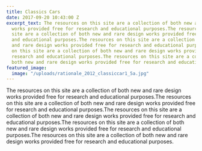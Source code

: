 ```yaml
---
title: Classics Cars
date: 2017-09-20 10:43:00 Z
excerpt_text: The resources on this site are a collection of both new and rare design
  works provided free for research and educational purposes.The resources on this
  site are a collection of both new and rare design works provided free for research
  and educational purposes.The resources on this site are a collection of both new
  and rare design works provided free for research and educational purposes.The resources
  on this site are a collection of both new and rare design works provided free for
  research and educational purposes.The resources on this site are a collection of
  both new and rare design works provided free for research and educational purposes.
featured_image:
  image: "/uploads/rationale_2012_classiccar1_5a.jpg"
---
```


The resources on this site are a collection of both new and rare design works provided free for research and educational purposes.The resources on this site are a collection of both new and rare design works provided free for research and educational purposes.The resources on this site are a collection of both new and rare design works provided free for research and educational purposes.The resources on this site are a collection of both new and rare design works provided free for research and educational purposes.The resources on this site are a collection of both new and rare design works provided free for research and educational purposes.